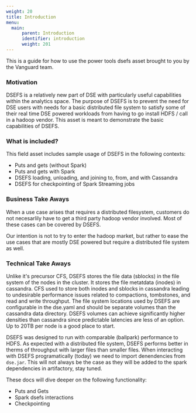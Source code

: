 ```yaml
---
weight: 20
title: Introduction
menu:
  main:
      parent: Introduction 
      identifier: introduction
      weight: 201
---
```


This is a guide for how to use the power tools dsefs asset brought to you by the Vanguard team.

### Motivation

DSEFS is a relatively new part of DSE with particularly useful capabilities within the analytics space. The purpose of DSEFS is to prevent the need for DSE users with needs for a basic distributed file system to satisfy some of their real time DSE powered workloads from having to go install HDFS / call in a hadoop vendor. This asset is meant to demonstrate the basic capabilities of DSEFS.

### What is included?

This field asset includes sample usage of DSEFS in the following contexts:

* Puts and gets (without Spark)
* Puts and gets with Spark
* DSEFS loading, unloading, and joining to, from, and with Cassandra
* DSEFS for checkpointing of Spark Streaming jobs

### Business Take Aways

When a use case arises that requires a distributed filesystem, customers do not necesarlily have to get a third party hadoop vendor involved. Most of these cases can be covered by DSEFS.

Our intention is not to try to enter the hadoop market, but rather to ease the use cases that are mostly DSE powered but require a distributed file system as well.

### Technical Take Aways

Unlike it's precursor CFS, DSEFS stores the file data (sblocks) in the file system of the nodes in the cluster. It stores the file metatdata (inodes) in cassandra. CFS used to store both inodes and sblocks in cassandra leading to undesirable performance issues related to compactions, tombstones, and read and write throughput. The file system locations used by DSEFS are configurable in the dse.yaml and should be separate volumes than the cassandra data directory. DSEFS volumes can achieve significantly higher densities than cassandra since predictable latencies are less of an option. Up to 20TB per node is a good place to start.

DSEFS was designed to run with comparable (ballpark) performance to HDFS. As expected with a distributed file system, DSEFS performs better in therms of throughput with larger files than smaller files. When interacting with DSEFS programatically (today) we need to import denendencies from `dse.jar`. This will not always be the case as they will be added to the spark dependencies in artifactory, stay tuned.

These docs will dive deeper on the following functionality:

- Puts and Gets
- Spark dsefs interactions
- Checkpointing
